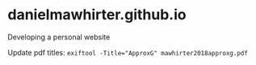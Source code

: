 # danielmawhirter.github.io
Developing a personal website

Update pdf titles: `exiftool -Title="ApproxG" mawhirter2018approxg.pdf`
